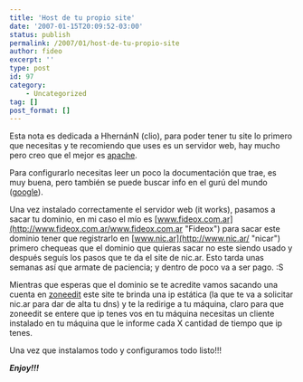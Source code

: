 ```yaml
---
title: 'Host de tu propio site'
date: '2007-01-15T20:09:52-03:00'
status: publish
permalink: /2007/01/host-de-tu-propio-site
author: fideo
excerpt: ''
type: post
id: 97
category:
    - Uncategorized
tag: []
post_format: []
---
```

Esta nota es dedicada a HhernánN (clio), para poder tener tu site lo primero que necesitas y te recomiendo que uses es un servidor web, hay mucho pero creo que el mejor es [apache](http://www.apache.org%20k/ "Apache Software Foundation").

Para configurarlo necesitas leer un poco la documentación que trae, es muy buena, pero también se puede buscar info en el gurú del mundo ([google](http://www.fideox.com.ar/www.google.com.ar "Google")).

Una vez instalado correctamente el servidor web (it works), pasamos a sacar tu dominio, en mi caso el mío es [www.fideox.com.ar](http://www.fideox.com.ar/www.fideox.com.ar "Fideox") para sacar este dominio tener que registrarlo en [www.nic.ar](http://www.nic.ar/ "nicar") primero chequeas que el dominio que quieras sacar no este siendo usado y después seguís los pasos que te da el site de nic.ar. Esto tarda unas semanas así que armate de paciencia; y dentro de poco va a ser pago. :S

Mientras que esperas que el dominio se te acredite vamos sacando una cuenta en [zoneedit](http://www.fideox.com.ar/www.zoneedit.com "Zone Edit") este site te brinda una ip estática (la que te va a solicitar nic.ar para dar de alta tu dns) y te la redirige a tu máquina, claro para que zoneedit se entere que ip tenes vos en tu máquina necesitas un cliente instalado en tu máquina que le informe cada X cantidad de tiempo que ip tenes.

Una vez que instalamos todo y configuramos todo listo!!!

***Enjoy!!!***